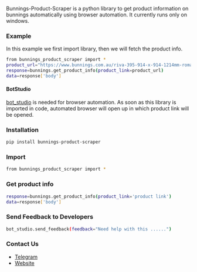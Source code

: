 Bunnings-Product-Scraper is a python library to get product information on bunnings automatically using browser automation. 
It currently runs only on windows.

### Example
In this example we first import library, then we will fetch the product info.
```sh
from bunnings_product_scraper import *
product_url="https://www.bunnings.com.au/riva-395-914-x-914-1214mm-roman-chain-light-filtering-tuscany-blind_p1284545"
response=bunnings.get_product_info(product_link=product_url)
data=response['body']
```

#### BotStudio
[bot_studio](https://pypi.org/project/bot_studio/) is needed for browser automation. As soon as this library is imported in code, automated browser will open up in which product link will be opened.


### Installation

```sh
pip install bunnings-product-scraper
```

### Import
```sh
from bunnings_product_scraper import *
```

### Get product info
```sh
response=bunnings.get_product_info(product_link='product link')
data=response['body']
```

### Send Feedback to Developers
```sh
bot_studio.send_feedback(feedback="Need help with this ......")
```

### Contact Us
* [Telegram](https://t.me/datakund)
* [Website](https://datakund.com)

